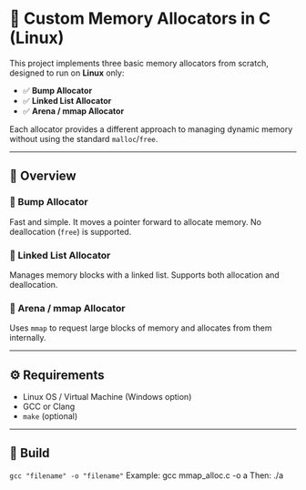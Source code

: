# 🧠 Custom Memory Allocators in C (Linux)

This project implements three basic memory allocators from scratch, designed to run on **Linux** only:

- ✅ **Bump Allocator**
- ✅ **Linked List Allocator**
- ✅ **Arena / mmap Allocator**

Each allocator provides a different approach to managing dynamic memory without using the standard `malloc`/`free`.

---

## 🚀 Overview

### 🔹 Bump Allocator
Fast and simple. It moves a pointer forward to allocate memory. No deallocation (`free`) is supported.

### 🔹 Linked List Allocator
Manages memory blocks with a linked list. Supports both allocation and deallocation.

### 🔹 Arena / mmap Allocator
Uses `mmap` to request large blocks of memory and allocates from them internally.

---

## ⚙️ Requirements

- Linux OS / Virtual Machine (Windows option)
- GCC or Clang
- `make` (optional)

---

## 🧪 Build
`gcc "filename" -o "filename"`
Example: gcc mmap_alloc.c -o a
Then: ./a
